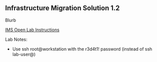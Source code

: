 
Infrastructure Migration Solution 1.2
---------------------------------------------------------------------

Blurb



[IMS Open Lab Instructions](https://github.com/RedHatDemos/RHS-Infrastructure_Migration/blob/ims_1.2/doc/lab1.adoc) 

Lab Notes:
- Use ssh root@workstation with the r3d4t1! password (instead of ssh lab-user@)

